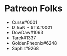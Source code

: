 <!-- TITLE: The Discord Wiki Supporters -->
<!-- SUBTITLE: This page is completely and utterly dedicated to the lovely people who help us pay for our hosting! Honestly, without your help, this project would be an absolute monster to take on alone, so thank you! -->

# Patreon Folks

* Curse#0001
* D_EaN * STS#0001
* DowDaw#1063
* Tarek#1337
* GoldenPheonix#6248
* Saphir#9268